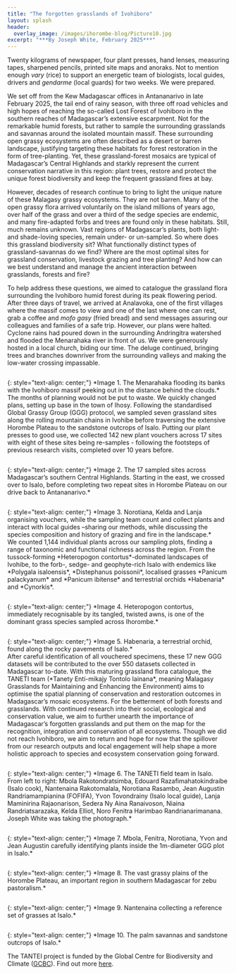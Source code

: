 ```yaml
---
title: "The forgotten grasslands of Ivohiboro"
layout: splash
header:
  overlay_image: /images/ihorombe-blog/Picture10.jpg
excerpt: "***By Joseph White, February 2025***"
---
```


Twenty kilograms of newspaper, four plant presses, hand lenses, measuring tapes, sharpened pencils, printed site maps and anoraks. Not to mention enough *vary* (rice) to support an energetic team of biologists, local guides, drivers and *gendarme* (local guards) for two weeks. We were prepared.

We set off from the Kew Madagascar offices in Antananarivo in late February 2025, the tail end of rainy season, with three off road vehicles and high hopes of reaching the so-called Lost Forest of Ivohiboro in the southern reaches of Madagascar’s extensive escarpment. Not for the remarkable humid forests, but rather to sample the surrounding grasslands and savannas around the isolated mountain massif. These surrounding open grassy ecosystems are often described as a desert or barren landscape, justifying targeting these habitats for forest restoration in the form of tree-planting. Yet, these grassland-forest mosaics are typical of Madagascar’s Central Highlands and starkly represent the current conservation narrative in this region: plant trees, restore and protect the unique forest biodiversity and keep the frequent grassland fires at bay. 

However, decades of research continue to bring to light the unique nature of these Malagasy grassy ecosystems. They are not barren. Many of the open grassy flora arrived voluntarily on the island millions of years ago, over half of the grass and over a third of the sedge species are endemic, and many fire-adapted forbs and trees are found only in these habitats. Still, much remains unknown. Vast regions of Madagascar’s plants, both light- and shade-loving species, remain under- or un-sampled. So where does this grassland biodiversity sit? What functionally distinct types of grassland-savannas do we find? Where are the most optimal sites for grassland conservation, livestock grazing and tree planting? And how can we best understand and manage the ancient interaction between grasslands, forests and fire?

To help address these questions, we aimed to catalogue the grassland flora surrounding the Ivohiboro humid forest during its peak flowering period. After three days of travel, we arrived at Analavoka, one of the first villages where the massif comes to view and one of the last where one can rest, grab a coffee and *mofo gasy* (fried bread) and send messages assuring our colleagues and families of a safe trip. However, our plans were halted. Cyclone rains had poured down in the surrounding Andringitra watershed and flooded the Menarahaka river in front of us. We were generously hosted in a local church, biding our time. The deluge continued, bringing trees and branches downriver from the surrounding valleys and making the low-water crossing impassable. 

<figure style="width: 1000px" class="align-centre">
  <img src="{{ site.url }}{{ site.baseurl }}/images/ihorombe-blog/Picture1.jpg" alt="">
</figure>
{: style="text-align: center;"}
*Image 1. The Menarahaka flooding its banks with the Ivohiboro massif peeking out in the distance behind the clouds.*

<br>
The months of planning would not be put to waste. We quickly changed plans, setting up base in the town of Ihosy. Following the standardised Global Grassy Group (GGG) protocol, we sampled seven grassland sites along the rolling mountain chains in Ivohibe before traversing the extensive Horombe Plateau to the sandstone outcrops of Isalo. Putting our plant presses to good use, we collected 142 new plant vouchers across 17 sites with eight of these sites being re-samples - following the footsteps of previous research visits, completed over 10 years before.

<figure style="width: 1000px" class="align-centre">
  <img src="{{ site.url }}{{ site.baseurl }}/images/ihorombe-blog/Picture2.png" alt="">
</figure>
{: style="text-align: center;"}
*Image 2. The 17 sampled sites across Madagascar’s southern Central Highlands. Starting in the east, we crossed over to Isalo, before completing two repeat sites in Horombe Plateau on our drive back to Antananarivo.*

<br>
<figure style="width: 1000px" class="align-centre">
  <img src="{{ site.url }}{{ site.baseurl }}/images/ihorombe-blog/Picture3.jpg" alt="">
</figure>
{: style="text-align: center;"}
*Image 3. Norotiana, Kelda and Lanja organising vouchers, while the sampling team count and collect plants and interact with local guides –sharing our methods, while discussing the species composition and history of grazing and fire in the landscape.*

<br>
We counted 1,144 individual plants across our sampling plots, finding a range of taxonomic and functional richness across the region. From the tussock-forming *Heteropogon contortus*-dominated landscapes of Ivohibe, to the forb-, sedge- and geophyte-rich Isalo with endemics like *Polygala isaloensis*, *Distephanus poissonii*, localised grasses *Panicum palackyanum* and *Panicum ibitense* and terrestrial orchids *Habenaria* and *Cynorkis*.

<br>
<figure style="width: 1000px" class="align-centre">
  <img src="{{ site.url }}{{ site.baseurl }}/images/ihorombe-blog/Picture4.jpg" alt="">
</figure>
{: style="text-align: center;"}
*Image 4. Heteropogon contortus, immediately recognisable by its tangled, twisted awns, is one of the dominant grass species sampled across Ihorombe.*

<br>
<figure style="width: 1000px" class="align-centre">
  <img src="{{ site.url }}{{ site.baseurl }}/images/ihorombe-blog/Picture5.jpg" alt="">
</figure>
{: style="text-align: center;"}
*Image 5. Habenaria, a terrestrial orchid, found along the rocky pavements of Isalo.*

<br>
After careful identification of all vouchered specimens, these 17 new GGG datasets will be contributed to the over 550 datasets collected in Madagascar to-date. With this maturing grassland flora catalogue, the TANETI team (*Tanety Enti-mikajy Tontolo Iainana*, meaning Malagasy Grasslands for Maintaining and Enhancing the Environment) aims to optimise the spatial planning of conservation and restoration outcomes in Madagascar’s mosaic ecosystems. For the betterment of both forests and grasslands. With continued research into their social, ecological and conservation value, we aim to further unearth the importance of Madagascar’s forgotten grasslands and put them on the map for the recognition, integration and conservation of all ecosystems. Though we did not reach Ivohiboro, we aim to return and hope for now that the spillover from our research outputs and local engagement will help shape a more holistic approach to species and ecosystem conservation going forward. 

<br>
<figure style="width: 1000px" class="align-centre">
  <img src="{{ site.url }}{{ site.baseurl }}/images/ihorombe-blog/Picture6.jpg" alt="">
</figure>
{: style="text-align: center;"}
*Image 6. The TANETI field team in Isalo. From left to right: Mbola Rakotondratsimba, Edouard Razafimahatokindraibe (Isalo cook), Nantenaina Rakotomalala, Norotiana Rasambo, Jean Augustin Randriamampianina (FOFIFA), Yvon Tovondrainy (Isalo local guide), Lanja Maminirina Rajaonarison, Sedera Ny Aina Ranaivoson, Niaina Randriatsarazaka, Kelda Elliot, Noro Fenitra Harimbao Randrianarimanana. Joseph White was taking the photograph.*

<br>
<figure style="width: 1000px" class="align-centre">
  <img src="{{ site.url }}{{ site.baseurl }}/images/ihorombe-blog/Picture7.jpg" alt="">
</figure>
{: style="text-align: center;"}
*Image 7. Mbola, Fenitra, Norotiana, Yvon and Jean Augustin carefully identifying plants inside the 1m-diameter GGG plot in Isalo.*

<br>
<figure style="width: 1000px" class="align-centre">
  <img src="{{ site.url }}{{ site.baseurl }}/images/ihorombe-blog/Picture8.jpg" alt="">
</figure>
{: style="text-align: center;"}
*Image 8. The vast grassy plains of the Horombe Plateau, an important region in southern Madagascar for zebu pastoralism.*

<br>
<figure style="width: 1000px" class="align-centre">
  <img src="{{ site.url }}{{ site.baseurl }}/images/ihorombe-blog/Picture9.jpg" alt="">
</figure>
{: style="text-align: center;"}
*Image 9. Nantenaina collecting a reference set of grasses at Isalo.*

<br>
<figure style="width: 1000px" class="align-centre">
  <img src="{{ site.url }}{{ site.baseurl }}/images/ihorombe-blog/Picture10.jpg" alt="">
</figure>
{: style="text-align: center;"}
*Image 10. The palm savannas and sandstone outcrops of Isalo.*

<br>

The TANTEI project is funded by the Global Centre for Biodiversity and Climate ([GCBC](https://www.gcbc.org.uk/)). Find out more [here](https://www.kew.org/science/our-science/projects/gcbc-taneti).

